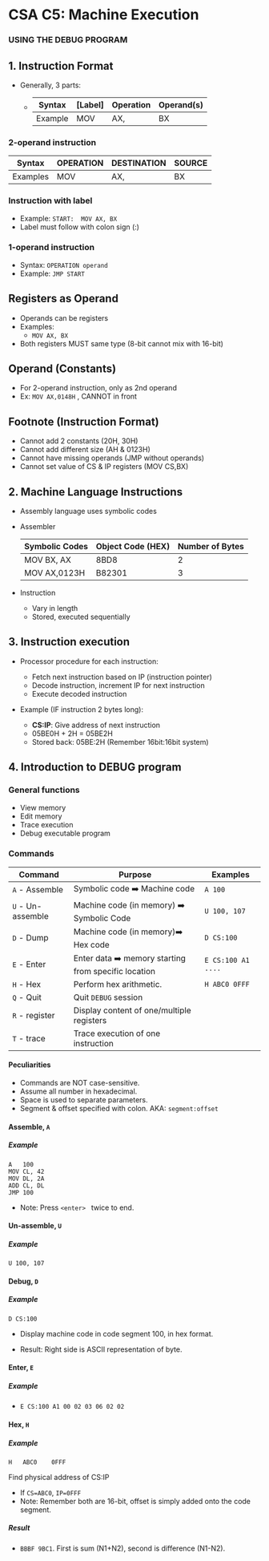 # CSA C5: Machine Execution

### USING THE DEBUG PROGRAM

## 1. Instruction Format

- Generally, 3 parts:

  - | Syntax  | [Label] | Operation | Operand(s) |
    | ------- | ------- | --------- | ---------- |
    | Example | MOV     | AX,       | BX         |

### 2-operand instruction

| Syntax   | OPERATION | DESTINATION | SOURCE |
| -------- | --------- | ----------- | ------ |
| Examples | MOV       | AX,         | BX     |

### Instruction with label

- Example: `START:	MOV AX, BX`
- Label must follow with colon sign (:)

### 1-operand instruction

- Syntax: `OPERATION operand`
- Example: `JMP START`

## Registers as Operand

- Operands can be registers
- Examples:
  - `MOV AX, BX`
- Both registers MUST same type (8-bit cannot mix with 16-bit)

## Operand (Constants)

- For 2-operand instruction, only as 2nd operand
- Ex: `MOV AX,0148H` , CANNOT in front

## Footnote (Instruction Format)

- Cannot add 2 constants (20H, 30H)
- Cannot add different size (AH & 0123H)
- Cannot have missing operands (JMP without operands)
- Cannot set value of CS & IP registers (MOV CS,BX)

## 2. Machine Language Instructions

- Assembly language uses symbolic codes

- Assembler

  | Symbolic Codes | Object Code (HEX) | Number of Bytes |
  | -------------- | ----------------- | --------------- |
  | MOV BX, AX     | 8BD8              | 2               |
  | MOV AX,0123H   | B82301            | 3               |

- Instruction

  - Vary in length
  - Stored, executed sequentially

## 3. Instruction execution

- Processor procedure for each instruction:
  - Fetch next instruction based on IP (instruction pointer)
  - Decode instruction, increment IP for next instruction
  - Execute decoded instruction

- Example (IF instruction 2 bytes long):
  - **CS:IP**: Give address of next instruction
  - 05BE0H + 2H = 05BE2H
  - Stored back: 05BE:2H (Remember 16bit:16bit system)

## 4. Introduction to DEBUG program

### General functions

- View memory
- Edit memory
- Trace execution
- Debug executable program

### Commands

| Command           | Purpose                                                      | Examples           |
| ----------------- | ------------------------------------------------------------ | ------------------ |
| `A` - Assemble    | Symbolic code :arrow_right: Machine code                     | `A 100`            |
| `U` - Un-assemble | Machine code (in memory) :arrow_right: Symbolic Code         | `U 100, 107`       |
| `D` - Dump        | Machine code  (in memory):arrow_right: Hex code              | `D CS:100`         |
| `E` - Enter       | Enter data :arrow_right: memory starting from specific location | `E CS:100 A1 ....` |
| `H` - Hex         | Perform hex arithmetic.                                      | `H ABC0 0FFF`      |
| `Q` - Quit        | Quit `DEBUG` session                                         |                    |
| `R` - register    | Display content of one/multiple registers                    |                    |
| `T` - trace       | Trace execution of one instruction                           |                    |

#### Peculiarities

- Commands are NOT case-sensitive.
- Assume all number in hexadecimal.
- Space is used to separate parameters.
- Segment & offset specified with colon. AKA: `segment:offset`

#### Assemble, `A`

##### Example

```assembly
A	100
MOV	CL, 42
MOV	DL, 2A
ADD	CL, DL
JMP	100
```

- Note: Press `<enter> ` twice to end.

#### Un-assemble, `U`

##### Example

```assembly
U 100, 107
```

#### Debug, `D`

##### Example

`D CS:100`

- Display machine code in code segment 100, in hex format.

- Result: Right side is ASCII representation of byte.

#### Enter, `E`

##### Example

- `E CS:100 A1 00 02 03 06 02 02`

#### Hex, `H`

##### Example

```assembly
H	ABC0	0FFF
```

Find physical address of CS:IP

- If `CS=ABC0`, `IP=0FFF`
- Note: Remember both are 16-bit, offset is simply added onto the code segment.

##### Result

- `BBBF	9BC1`. First is sum (N1+N2), second is difference (N1-N2).
